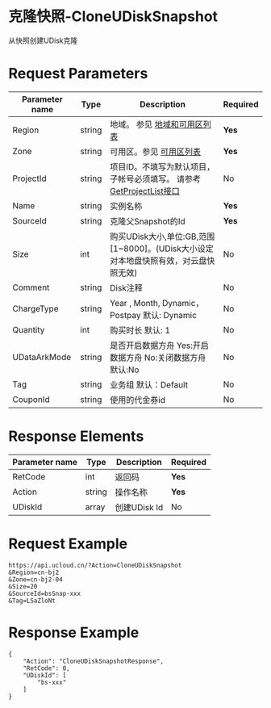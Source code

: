 # 克隆快照-CloneUDiskSnapshot

从快照创建UDisk克隆

# Request Parameters
|Parameter name|Type|Description|Required|
|---|---|---|---|
|Region|string|地域。 参见 [地域和可用区列表](api/summary/regionlist)|**Yes**|
|Zone|string|可用区。参见 [可用区列表](api/summary/regionlist)|**Yes**|
|ProjectId|string|项目ID。不填写为默认项目，子帐号必须填写。 请参考[GetProjectList接口](api/summary/get_project_list)|No|
|Name|string|实例名称|**Yes**|
|SourceId|string|克隆父Snapshot的Id|**Yes**|
|Size|int|购买UDisk大小,单位:GB,范围[1\~8000]。(UDisk大小设定对本地盘快照有效，对云盘快照无效)|No|
|Comment|string|Disk注释|No|
|ChargeType|string|Year , Month, Dynamic，Postpay 默认: Dynamic|No|
|Quantity|int|购买时长 默认: 1|No|
|UDataArkMode|string|是否开启数据方舟 Yes:开启数据方舟 No:关闭数据方舟 默认:No|No|
|Tag|string|业务组 默认：Default|No|
|CouponId|string|使用的代金券id|No|

# Response Elements
|Parameter name|Type|Description|Required|
|---|---|---|---|
|RetCode|int|返回码|**Yes**|
|Action|string|操作名称|**Yes**|
|UDiskId|array|创建UDisk Id|No|

# Request Example
```
https://api.ucloud.cn/?Action=CloneUDiskSnapshot
&Region=cn-bj2
&Zone=cn-bj2-04
&Size=20
&SourceId=bsSnap-xxx
&Tag=LSaZloNt
```

# Response Example
```
{
    "Action": "CloneUDiskSnapshotResponse", 
    "RetCode": 0, 
    "UDiskId": [
        "bs-xxx"
    ]
}
```

